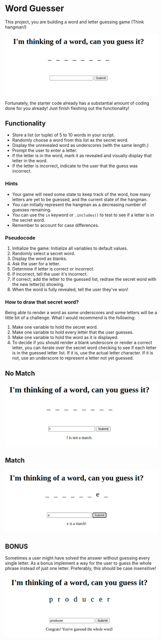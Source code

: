 # Word Guesser

This project, you are building a word and letter guessing game (Think hangman!)

![screenshot initial](assets/initial.png)

Fortunately, the starter code already has a substantial amount of coding done for you already! Just finish fleshing out the functionality!

## Functionality

* Store a list (or tuple) of 5 to 10 words in your script.
* Randomly choose a word from this list as the secret word.
* Display the unrevealed word as underscores (with the same length.)
* Prompt the user to enter a letter.
* If the letter is in the word, mark it as revealed and visually display that letter in the word.
* If the letter is incorrect, indicate to the user that the guess was incorrect.

### Hints

* Your game will need some state to keep track of the word, how many letters are yet to be guessed, and the current state of the hangman.
* You can initially represent the hangman as a decreasing number of guesses remaining.
* You can use the `in` keyword or `.includes()` to test to see if a letter is in the secret word.
* Remember to account for case differences.

### Pseudocode

1. Initialize the game: Initialize all variables to default values.
2. Randomly select a secret word.
3. Display the word as blanks.
4. Ask the user for a letter.
5. Determine if letter is correct or incorrect.
6. If incorrect, tell the user it's incorrect.
7. If correct, add the letter to the guessed list, redraw the secret word with the new letter(s) showing.
8. When the word is fully revealed, tell the user they've won!

### How to draw that secret word?

Being able to render a word as some underscores and some letters will be a little bit of a challenge. What I would recommend is the following:

1. Make one variable to hold the secret word.
2. Make one variable to hold every letter that the user guesses.
3. Make one variable to hold the word as it is displayed.
4. To decide if you should render a blank underscore or render a correct letter, you can iterate over the secret word checking to see if each letter is in the guessed letter list. If it is, use the actual letter character. If it is not, use an underscore to represent a letter not yet guessed.

## No Match
![screenshot no match](assets/no-match.png)
## Match
![screenshot match](assets/match.png)
## BONUS

Sometimes a user might have solved the answer without guessing every single letter. As a bonus implement a way for the user to guess the whole phrase instead of just one letter. Preferably, this should be case insensitive!


![screenshot finished](assets/finish.png)